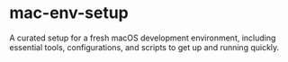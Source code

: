 # mac-env-setup
A curated setup for a fresh macOS development environment, including essential tools, configurations, and scripts to get up and running quickly.
